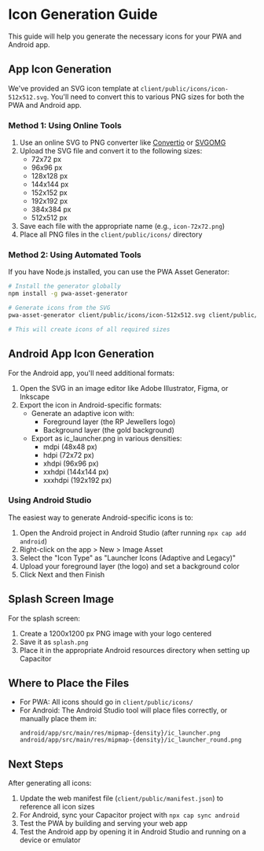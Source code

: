 # Icon Generation Guide

This guide will help you generate the necessary icons for your PWA and Android app.

## App Icon Generation

We've provided an SVG icon template at `client/public/icons/icon-512x512.svg`. You'll need to convert this to various PNG sizes for both the PWA and Android app.

### Method 1: Using Online Tools

1. Use an online SVG to PNG converter like [Convertio](https://convertio.co/svg-png/) or [SVGOMG](https://jakearchibald.github.io/svgomg/)
2. Upload the SVG file and convert it to the following sizes:
   - 72x72 px
   - 96x96 px
   - 128x128 px
   - 144x144 px
   - 152x152 px
   - 192x192 px
   - 384x384 px
   - 512x512 px
3. Save each file with the appropriate name (e.g., `icon-72x72.png`)
4. Place all PNG files in the `client/public/icons/` directory

### Method 2: Using Automated Tools

If you have Node.js installed, you can use the PWA Asset Generator:

```bash
# Install the generator globally
npm install -g pwa-asset-generator

# Generate icons from the SVG
pwa-asset-generator client/public/icons/icon-512x512.svg client/public/icons --icon-only --favicon

# This will create icons of all required sizes
```

## Android App Icon Generation

For the Android app, you'll need additional formats:

1. Open the SVG in an image editor like Adobe Illustrator, Figma, or Inkscape
2. Export the icon in Android-specific formats:
   - Generate an adaptive icon with:
     - Foreground layer (the RP Jewellers logo)
     - Background layer (the gold background)
   - Export as ic_launcher.png in various densities:
     - mdpi (48x48 px)
     - hdpi (72x72 px)
     - xhdpi (96x96 px)
     - xxhdpi (144x144 px)
     - xxxhdpi (192x192 px)

### Using Android Studio

The easiest way to generate Android-specific icons is to:

1. Open the Android project in Android Studio (after running `npx cap add android`)
2. Right-click on the app > New > Image Asset
3. Select the "Icon Type" as "Launcher Icons (Adaptive and Legacy)"
4. Upload your foreground layer (the logo) and set a background color
5. Click Next and then Finish

## Splash Screen Image

For the splash screen:

1. Create a 1200x1200 px PNG image with your logo centered
2. Save it as `splash.png`
3. Place it in the appropriate Android resources directory when setting up Capacitor

## Where to Place the Files

- For PWA: All icons should go in `client/public/icons/`
- For Android: The Android Studio tool will place files correctly, or manually place them in:
  ```
  android/app/src/main/res/mipmap-{density}/ic_launcher.png
  android/app/src/main/res/mipmap-{density}/ic_launcher_round.png
  ```

## Next Steps

After generating all icons:

1. Update the web manifest file (`client/public/manifest.json`) to reference all icon sizes
2. For Android, sync your Capacitor project with `npx cap sync android`
3. Test the PWA by building and serving your web app
4. Test the Android app by opening it in Android Studio and running on a device or emulator